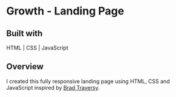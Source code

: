 
# Growth - Landing Page

## Built with

HTML | CSS  | JavaScript

## Overview

I created this fully responsive landing page using HTML, CSS and JavaScript inspired by  <a href="https://www.youtube.com/@TraversyMedia">Brad Traversy</a>.
